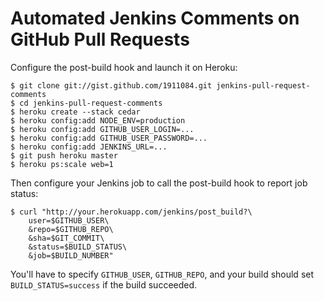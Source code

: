 # Automated Jenkins Comments on GitHub Pull Requests

Configure the post-build hook and launch it on Heroku:

```
$ git clone git://gist.github.com/1911084.git jenkins-pull-request-comments
$ cd jenkins-pull-request-comments
$ heroku create --stack cedar
$ heroku config:add NODE_ENV=production
$ heroku config:add GITHUB_USER_LOGIN=...
$ heroku config:add GITHUB_USER_PASSWORD=...
$ heroku config:add JENKINS_URL=...
$ git push heroku master
$ heroku ps:scale web=1
```

Then configure your Jenkins job to call the post-build hook to report job status:

```
$ curl "http://your.herokuapp.com/jenkins/post_build?\
    user=$GITHUB_USER\
    &repo=$GITHUB_REPO\
    &sha=$GIT_COMMIT\
    &status=$BUILD_STATUS\
    &job=$BUILD_NUMBER"
```

You'll have to specify `GITHUB_USER`, `GITHUB_REPO`, and your build should set `BUILD_STATUS=success` if the build succeeded.